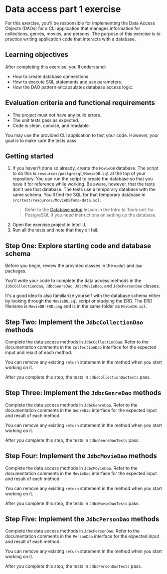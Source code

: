 # Data access part 1 exercise

For this exercise, you'll be responsible for implementing the Data Access Objects (DAOs) for a CLI application that manages information for collections, genres, movies, and persons. The purpose of this exercise is to practice writing application code that interacts with a database.

## Learning objectives

After completing this exercise, you'll understand:

* How to create database connections.
* How to execute SQL statements and use parameters.
* How the DAO pattern encapsulates database access logic.

## Evaluation criteria and functional requirements

* The project must not have any build errors.
* The unit tests pass as expected.
* Code is clean, concise, and readable.

You may use the provided CLI application to test your code. However, your goal is to make sure the tests pass.

## Getting started

1. If you haven't done so already, create the `MovieDB` database. The script to do this is `resources/postgresql/MovieDB.sql` at the top of your repository. You can run the script to create the database so that you have it for reference while working. Be aware, however, that the tests don't use that database. The tests use a temporary database with the same schema. You'll find the SQL for that temporary database in `src/test/resources/MovieDBTemp-data.sql`.
    > Refer to the [Database setup](https://lms.techelevator.com/content_link/gitlab.com/te-curriculum/intro-to-tools-lms/postgresql/03-database-setup.md) lesson in the Intro to Tools unit for PostgreSQL if you need instructions on setting up the database.
2. Open the exercise project in IntelliJ.
3. Run all the tests and note that they all fail.

## Step One: Explore starting code and database schema

Before you begin, review the provided classes in the `model` and `dao` packages.

You'll write your code to complete the data access methods in the `JdbcCollectionDao`, `JdbcGenreDao`, `JdbcMovieDao`, and `JdbcPersonDao` classes.

It's a good idea to also familiarize yourself with the database schema either by looking through the `MovieDB.sql` script or studying the ERD. The ERD filename is `MovieDB-ERD.png` and is in the same folder as `MovieDB.sql`.

## Step Two: Implement the `JdbcCollectionDao` methods

Complete the data access methods in `JdbcCollectionDao`. Refer to the documentation comments in the `CollectionDao` interface for the expected input and result of each method.

You can remove any existing `return` statement in the method when you start working on it.

After you complete this step, the tests in `JdbcCollectionDaoTests` pass.

## Step Three: Implement the `JdbcGenreDao` methods

Complete the data access methods in `JdbcGenreDao`. Refer to the documentation comments in the `GenreDao` interface for the expected input and result of each method.

You can remove any existing `return` statement in the method when you start working on it.

After you complete this step, the tests in `JdbcGenreDaoTests` pass.

## Step Four: Implement the `JdbcMovieDao` methods

Complete the data access methods in `JdbcMovieDao`. Refer to the documentation comments in the `MovieDao` interface for the expected input and result of each method.

You can remove any existing `return` statement in the method when you start working on it.

After you complete this step, the tests in `JdbcMovieDaoTests` pass.

## Step Five: Implement the `JdbcPersonDao` methods

Complete the data access methods in `JdbcPersonDao`. Refer to the documentation comments in the `PersonDao` interface for the expected input and result of each method.

You can remove any existing `return` statement in the method when you start working on it.

After you complete this step, the tests in `JdbcPersonDaoTests` pass.
